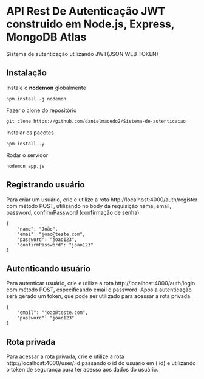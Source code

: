 # API Rest De Autenticação JWT construido em Node.js, Express, MongoDB Atlas
Sistema de autenticação utilizando JWT(JSON WEB TOKEN)

## Instalação

Instale o **nodemon** globalmente

```
npm install -g nodemon
```

Fazer o clone do repositório

```
git clone https://github.com/danielmacedo2/Sistema-de-autenticacao
```

Instalar os pacotes

```
npm install -y
```

Rodar o servidor

```
nodemon app.js
```

## Registrando usuário

Para criar um usuário, crie e utilize a rota http://localhost:4000/auth/register com método POST, utilizando no body da requisição name, email, password, confirmPassword (confirmação de senha).

```
{
    "name": "João",
    "emai": "joao@teste.com",
    "password": "joao123",
    "confirmPassword": "joao123"
}
```
## Autenticando usuário

Para autenticar usuário, crie e utilize a rota http://localhost:4000/auth/login com método POST, especificando email e password.
Após a autenticação será gerado um token, que pode ser utilizado para acessar a rota privada.

```
{
    "email": "joao@teste.com",
    "password": "joao123"
}
```
## Rota privada
Para acessar a rota privada, crie e utilize a rota http://localhost:4000/user/:id passando o id do usuário em (:id) e utilizando o token de segurança para ter acesso aos dados do usuário.
